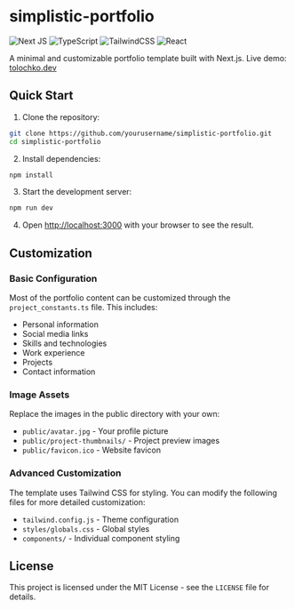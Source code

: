 # simplistic-portfolio

![Next JS](https://img.shields.io/badge/Next-black?style=for-the-badge&logo=next.js&logoColor=white)
![TypeScript](https://img.shields.io/badge/typescript-%23007ACC.svg?style=for-the-badge&logo=typescript&logoColor=white)
![TailwindCSS](https://img.shields.io/badge/tailwindcss-%2338B2AC.svg?style=for-the-badge&logo=tailwind-css&logoColor=white)
![React](https://img.shields.io/badge/react-%2320232a.svg?style=for-the-badge&logo=react&logoColor=%2361DAFB)

A minimal and customizable portfolio template built with Next.js. Live demo: [tolochko.dev](https://tolochko.dev/)

## Quick Start

1. Clone the repository:
```bash
git clone https://github.com/yourusername/simplistic-portfolio.git
cd simplistic-portfolio
```
2. Install dependencies:
```bash
npm install
```
3. Start the development server:
```bash
npm run dev
```
4. Open [http://localhost:3000](http://localhost:3000) with your browser to see the result.

## Customization
### Basic Configuration
Most of the portfolio content can be customized through the `project_constants.ts` file. This includes:

- Personal information
- Social media links
- Skills and technologies
- Work experience
- Projects
- Contact information

### Image Assets
Replace the images in the public directory with your own:

- `public/avatar.jpg` - Your profile picture
- `public/project-thumbnails/` - Project preview images
- `public/favicon.ico` - Website favicon

### Advanced Customization
The template uses Tailwind CSS for styling. You can modify the following files for more detailed customization:

- `tailwind.config.js` - Theme configuration
- `styles/globals.css` - Global styles
- `components/` - Individual component styling

## License
This project is licensed under the MIT License - see the `LICENSE` file for details.
